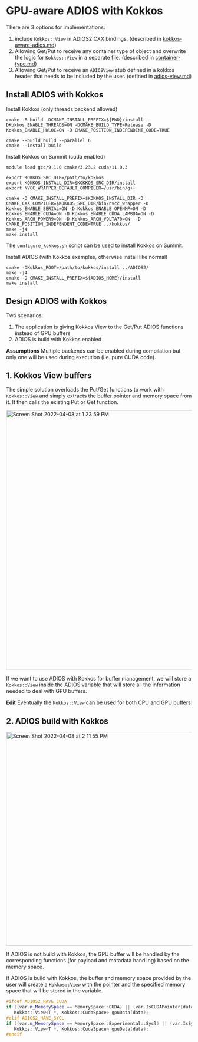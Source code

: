 # GPU-aware ADIOS with Kokkos

There are 3 options for implementations: 
1) include `Kokkos::View` in ADIOS2 CXX bindings. (described in [kokkos-aware-adios.md](https://github.com/anagainaru/ADIOS2-addons/blob/kokkos-view/GPUAware/kokkos/kokkos-aware-adios.md))
2) Allowing Get/Put to receive any container type of object and overwrite the logic for `Kokkos::View` in a separate file. (described in [container-type.md](https://github.com/anagainaru/ADIOS2-addons/blob/kokkos-view/GPUAware/kokkos/container-type.md)) 
3) Allowing Get/Put to receive an `ADIOSView` stub defined in a kokkos header that needs to be included by the user. (defined in [adios-view.md](https://github.com/anagainaru/ADIOS2-addons/blob/kokkos-view/GPUAware/kokkos/adios-view.md))

## Install ADIOS with Kokkos

Install Kokkos (only threads backend allowed)
```
cmake -B build -DCMAKE_INSTALL_PREFIX=${PWD}/install -DKokkos_ENABLE_THREADS=ON -DCMAKE_BUILD_TYPE=Release -D Kokkos_ENABLE_HWLOC=ON -D CMAKE_POSITION_INDEPENDENT_CODE=TRUE

cmake --build build --parallel 6
cmake --install build
```

Install Kokkos on Summit (cuda enabled)
```
module load gcc/9.1.0 cmake/3.23.2 cuda/11.0.3

export KOKKOS_SRC_DIR=/path/to/kokkos
export KOKKOS_INSTALL_DIR=$KOKKOS_SRC_DIR/install
export NVCC_WRAPPER_DEFAULT_COMPILER=/usr/bin/g++

cmake -D CMAKE_INSTALL_PREFIX=$KOKKOS_INSTALL_DIR -D CMAKE_CXX_COMPILER=$KOKKOS_SRC_DIR/bin/nvcc_wrapper -D Kokkos_ENABLE_SERIAL=ON -D Kokkos_ENABLE_OPENMP=ON -D Kokkos_ENABLE_CUDA=ON -D Kokkos_ENABLE_CUDA_LAMBDA=ON -D Kokkos_ARCH_POWER9=ON -D Kokkos_ARCH_VOLTA70=ON  -D CMAKE_POSITION_INDEPENDENT_CODE=TRUE ../kokkos/
make -j4
make install
```
The `configure_kokkos.sh` script can be used to install Kokkos on Summit.

Install ADIOS (with Kokkos examples, otherwise install like normal)
```
cmake -DKokkos_ROOT=/path/to/kokkos/install ../ADIOS2/
make -j4
cmake -D CMAKE_INSTALL_PREFIX=${ADIOS_HOME}/install
make install
```

## Design ADIOS with Kokkos

Two scenarios:
1. The application is giving Kokkos View to the Get/Put ADIOS functions instead of GPU buffers
2. ADIOS is build with Kokkos enabled

**Assumptions**
Multiple backends can be enabled during compilation but only one will be used during execution (i.e. pure CUDA code).

## 1. Kokkos View buffers

The simple solution overloads the Put/Get functions to work with `Kokkos::View` and simply
extracts the buffer pointer and memory space from it. It then calls the existing Put or Get function.

<img width="705" alt="Screen Shot 2022-04-08 at 1 23 59 PM" src="https://user-images.githubusercontent.com/16229479/162491439-3240d802-8d8f-42fa-a8f1-682fe3558994.png">

If we want to use ADIOS with Kokkos for buffer management, we will store a `Kokkos::View` inside the ADIOS variable that will store all the information needed to deal with GPU buffers.

**Edit** Eventually the `Kokkos::View` can be used for both CPU and GPU buffers

## 2. ADIOS build with Kokkos

<img width="580" alt="Screen Shot 2022-04-08 at 2 11 55 PM" src="https://user-images.githubusercontent.com/16229479/162498266-9ce8e7a1-ad9c-43d5-afc2-39510252bbaf.png">

If ADIOS is not build with Kokkos, the GPU buffer will be handled by the corresponding functions (for payload and matadata handling) based on the memory space.

If ADIOS is build with Kokkos, the buffer and memory space provided by the user will create a `Kokkos::View` with the pointer and the specified memory space that will be stored in the variable.

```c++
#ifdef ADIOS2_HAVE_CUDA
if ((var.m_MemorySpace == MemorySpace::CUDA) || (var.IsCUDAPointer(data)))
   Kokkos::View<T *, Kokkos::CudaSpace> gpuData(data);
#elif ADIOS2_HAVE_SYCL
if ((var.m_MemorySpace == MemorySpace::Experimental::Sycl) || (var.IsSyclPointer(data)))
   Kokkos::View<T *, Kokkos::CudaSpace> gpuData(data);
#endif
```
